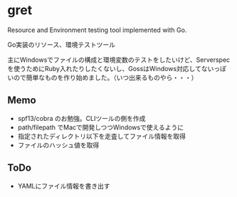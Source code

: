 # gret
Resource and Environment testing tool implemented with Go.

Go実装のリソース、環境テストツール

主にWindowsでファイルの構成と環境変数のテストをしたいけど、Serverspecを使うためにRuby入れたりしたくないし、GossはWindows対応してないっぽいので簡単なものを作り始めました。（いつ出来るものやら・・・）

## Memo
- spf13/cobra のお勉強。CLIツールの側を作成
- path/filepath でMacで開発しつつWindowsで使えるように
- 指定されたディレクトリ以下を走査してファイル情報を取得
- ファイルのハッシュ値を取得

## ToDo
- YAMLにファイル情報を書き出す

